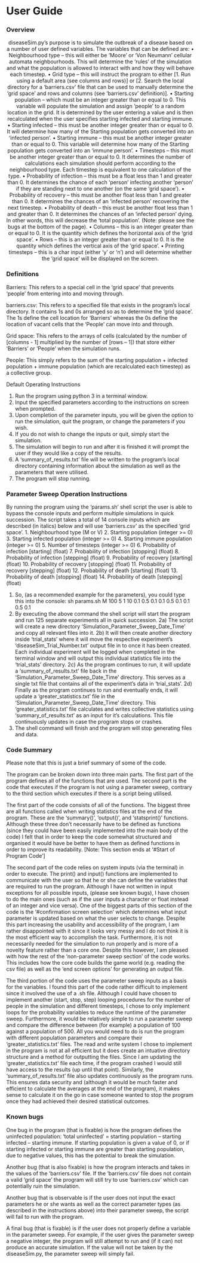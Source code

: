 <h1>User Guide</h1>



<h3>Overview</h3>

<p align="center">diseaseSim.py’s purpose is to simulate the outbreak of a disease based on a number of user defined variables. The variables that can be defined are:
•	Neighbourhood type – this will either be ‘Moore’ or ‘Von Neumann’ cellular automata neighbourhoods. This will determine the ‘rules’ of the simulation and what the population is allowed to interact with and how they will behave each timestep.
•	Grid type – this will instruct the program to either [1. Run using a default area (see columns and rows)] or [2. Search the local directory for a ‘barriers.csv’ file that can be used to manually determine the ‘grid space’ and rows and columns (see ‘barriers.csv’ definition)].
•	Starting population – which must be an integer greater than or equal to 0. This variable will populate the simulation and assign ‘people’ to a random location in the grid. It is determined by the user entering a value and is then recalculated when the user specifies starting infected and starting immune.
•	Starting infected – this must be another integer greater than or equal to 0. It will determine how many of the Starting population gets converted into an ‘infected person’.
•	Starting immune – this must be another integer greater than or equal to 0. This variable will determine how many of the Starting population gets converted into an ‘immune person’.
•	Timesteps – this must be another integer greater than or equal to 0. It determines the number of calculations each simulation should perform according to the neighbourhood type. Each timestep is equivalent to one calculation of the type.
•	Probability of infection – this must be a float less than 1 and greater than 0. It determines the chance of each ‘person’ infecting another ‘person’ if they are standing next to one another (on the same ‘grid space’).
•	Probability of recovery – this must be another float less than 1 and greater than 0. It determines the chances of an ‘infected person’ recovering the next timestep.
•	Probability of death – this must be another float less than 1 and greater than 0. It determines the chances of an ‘infected person’ dying. In other words, this will decrease the ‘total population’. (Note: please see the bugs at the bottom of the page).
•	Columns – this is an integer greater than or equal to 0. It is the quantity which defines the horizontal axis of the ‘grid space’.
•	Rows – this is an integer greater than or equal to 0. It is the quantity which defines the vertical axis of the ‘grid space’.
•	Printing timesteps – this is a char input (either ‘y’ or ‘n’) and will determine whether the ‘grid space’ will be displayed on the screen.</p>



<h3> Definitions </h3>

Barriers: This refers to a special cell in the ‘grid space’ that prevents ‘people’ from entering into and moving through.

barriers.csv: This refers to a specified file that exists in the program’s local directory. It contains 1s and 0s arranged so as to determine the ‘grid space’. The 1s define the cell location for ‘Barriers’ whereas the 0s define the location of vacant cells that the ‘People’ can move into and through.

Grid space: This refers to the arrays of cells (calculated by the number of [columns - 1] multiplied by the number of [rows – 1]) that store either ‘Barriers’ or ‘People’ when the simulation runs.

People: This simply refers to the sum of the starting population + infected population + immune population (which are recalculated each timestep) as a collective group.

Default Operating Instructions
1) Run the program using python 3 in a terminal window.
2) Input the specified parameters according to the instructions on screen when prompted.
3) Upon completion of the parameter inputs, you will be given the option to run the simulation, quit the program, or change the parameters if you wish.
4) If you do not wish to change the inputs or quit, simply start the simulation.
5) The simulation will begin to run and after it is finished it will prompt the user if they would like a copy of the results.
6) A ‘summary_of_results.txt’ file will be written to the program’s local directory containing information about the simulation as well as the parameters that were utilised.
7) The program will stop running.



<h3> Parameter Sweep Operation Instructions </h3> 

By running the program using the ‘params.sh’ shell script the user is able to bypass the console inputs and perform multiple simulations in quick succession. The script takes a total of 14 console inputs which are described (in italics) below and will use ‘barriers.csv’ as the specified ‘grid space’.
	1. Neighbourhood type (M or V)
	2. Starting population (integer >= 0)
	3. Starting infected population (integer >= 0)
	4. Starting immune population (integer >= 0)
	5. Number of timesteps (integer >= 0)
	6. Probability of infection [starting] (float)
	7. Probability of infection [stopping] (float)
	8. Probability of infection [stepping] (float)
	9. Probability of recovery [starting] (float)
	10. Probability of recovery [stopping] (float)
	11. Probability of recovery [stepping] (float)
	12. Probability of death [starting] (float)
	13. Probability of death [stopping] (float)
	14. Probability of death [stepping] (float)

1) So, (as a recommended example for the parameters), you could type this into the console:
sh params.sh M 100 5 1 10 0.1 0.5 0.1 0.1 0.5 0.1 0.1 0.5 0.1
2) By executing the above command the shell script will start the program and run 125 separate 	experiments all in quick succession. 
2a) The script will create a new directory ‘Simulation_Parameter_Sweep_Date_Time’ and copy all 	relevant files into it. 
2b) It will then create another directory inside ‘trial_stats’ where it will move the respective 	experiment’s ‘diseaseSim_Trial_Number.txt’ output file in to once it has been created. 
	Each individual experiment will be logged when completed in the terminal window and will 	output this individual statistics file into the ‘trial_stats’ directory.
2c) As the program continues to run, it will update a ‘summary_of_results.txt’ file back in the 	‘Simulation_Parameter_Sweep_Date_Time’ directory. This serves as a single txt file that 	contains all of the experiment’s data in ‘trial_stats’.
2d) Finally as the program continues to run and eventually ends, it will update a 	‘greater_statistics.txt’ file in the ‘Simulation_Parameter_Sweep_Date_Time’ directory.
	This ‘greater_statistics.txt’ file calculates and writes collective statistics using 	‘summary_of_results.txt’ as an input for it’s calculations. 
	This file continuously updates in case the program stops or crashes.
3) The shell command will finish and the program will stop generating files and data.



<h3>Code Summary</h3>

Please note that this is just a brief summary of some of the code.

The program can be broken down into three main parts. The first part of the program defines all of the functions that are used. The second part is the code that executes if the program is not using a parameter sweep, contrary to the third section which executes if there is a script being utilised.

The first part of the code consists of all of the functions. The biggest three are all functions called when writing statistics files at the end of the program. These are the ‘summary()’, ‘output()’, and ‘statsprint()’ functions. Although these three don’t necessarily have to be defined as functions (since they could have been easily implemented into the main body of the code) I felt that in order to keep the code somewhat structured and organised it would have be better to have them as defined functions in order to improve its readability. [Note: This section ends at ‘#Start of Program Code’]

The second part of the code relies on system inputs (via the terminal) in order to execute.
The print() and input() functions are implemented to communicate with the user so that he or she can define the variables that are required to run the program. Although I have not written in input exceptions for all possible inputs, (please see known bugs), I have chosen to do the main ones (such as if the user inputs a character or float instead of an integer and vice versa). 
One of the biggest parts of this section of the code is the ‘#confirmation screen selection’ which determines what input parameter is updated based on what the user selects to change. Despite this part increasing the usability and accessibility of the program, I am rather disappointed with it since it looks very messy and I do not think it is the most efficient way to accomplish the task. Furthermore, it is not necessarily needed for the simulation to run properly and is more of a novelty feature rather than a core one.
Despite this however, I am pleased with how the rest of the ‘non-parameter sweep section’ of the code works. This includes how the core code builds the game world (e.g. reading the csv file) as well as the ‘end screen options’ for generating an output file.

The third portion of the code uses the parameter sweep inputs as a basis for the variables. I found this part of the code rather difficult to implement since it involved the use of a .sh file. Although I could have chosen to implement another (start, stop, step) looping procedures for the number of people in the simulation and different timesteps, I chose to only implement loops for the probability variables to reduce the runtime of the parameter sweep.
Furthermore, it would be relatively simple to run a parameter sweep and compare the difference between (for example) a population of 100 against a population of 500. All you would need to do is run the program with different population parameters and compare their ‘greater_statistics.txt’ files.
The read and write system I chose to implement in the program is not at all efficient but it does create an intuative directory structure and a method for outputting the files. Since I am updating the ‘greater_statistics.txt’ file each time, if the program crashed I would still have access to the results (up until that point). Similarly, the ‘summary_of_results.txt’ file also updates continuously as the program runs. This ensures data security and (although it would be much faster and efficient to calculate the averages at the end of the program), it makes sense to calculate it on the go in case someone wanted to stop the program once they had achieved their desired statistical outcomes.



<h3>Known bugs</h3>

One bug in the program (that is fixable) is how the program defines the uninfected population:
‘total uninfected’ = starting population – starting infected – starting immune.
If starting population is given a value of 0, or if starting infected or starting immune are greater than starting population, due to negative values, this has the potential to break the simulation.

Another bug (that is also fixable) is how the program interacts and takes in the values of the ‘barriers.csv’ file. If the ‘barriers.csv’ file does not contain a valid ‘grid space’ the program will still try to use ‘barriers.csv’ which can potentially ruin the simulation.

Another bug that is observable is if the user does not input the exact parameters he or she wants as well as the correct parameter types (as described in the instructions above) into their parameter sweep, the script will fail to run with the program.

A final bug (that is fixable) is if the user does not properly define a variable in the parameter sweep. For example, if the user gives the parameter sweep a negative integer, the program will still attempt to run and (if it can) not produce an accurate simulation. If the value will not be taken by the diseaseSim.py, the parameter sweep will simply fail.
